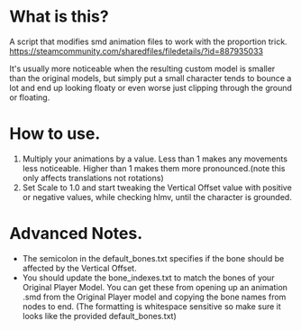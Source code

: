 # What is this?
A script that modifies smd animation files to work with the proportion trick.
https://steamcommunity.com/sharedfiles/filedetails/?id=887935033 

It's usually more noticeable when the resulting custom model is smaller than the original models, but simply put a small character tends to bounce a lot and end up looking floaty or even worse just clipping through the ground or floating.

# How to use.
1. Multiply your animations by a value. Less than 1 makes any movements less noticeable. Higher than 1 makes them more pronounced.(note this only affects translations not rotations) 
2. Set Scale to 1.0 and start tweaking the Vertical Offset value with positive or negative values, while checking hlmv, until the character is grounded.

# Advanced Notes.
- The semicolon in the default_bones.txt specifies if the bone should be affected by the Vertical Offset.
- You should update the bone_indexes.txt to match the bones of your Original Player Model. You can get these from opening up an animation .smd from the Original Player model and copying the bone names from nodes to end.
(The formatting is whitespace sensitive so make sure it looks like the provided default_bones.txt)
